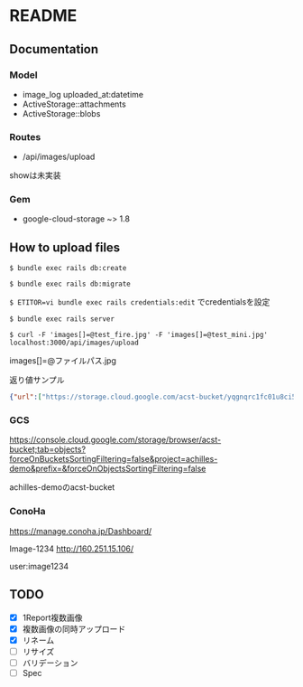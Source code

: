 # README

## Documentation

### Model

- image_log uploaded_at:datetime
- ActiveStorage::attachments
- ActiveStorage::blobs

### Routes

- /api/images/upload

showは未実装

### Gem

- google-cloud-storage ~> 1.8

## How to upload files

`$ bundle exec rails db:create`

`$ bundle exec rails db:migrate`

`$ ETITOR=vi bundle exec rails credentials:edit`
でcredentialsを設定

`$ bundle exec rails server`

`$ curl -F 'images[]=@test_fire.jpg' -F 'images[]=@test_mini.jpg' localhost:3000/api/images/upload`

images[]=@ファイルパス.jpg

返り値サンプル

~~~ json
{"url":["https://storage.cloud.google.com/acst-bucket/yqgnqrc1fc01u8ci5bkmkk14dlmd","https://storage.cloud.google.com/acst-bucket/16t2an2vaponp8bnl0146czwjpo5"]}
~~~

### GCS

<https://console.cloud.google.com/storage/browser/acst-bucket;tab=objects?forceOnBucketsSortingFiltering=false&project=achilles-demo&prefix=&forceOnObjectsSortingFiltering=false>

achilles-demoのacst-bucket

### ConoHa

<https://manage.conoha.jp/Dashboard/>

Image-1234 <http://160.251.15.106/>

user:image1234

## TODO

- [x] 1Report複数画像
- [x] 複数画像の同時アップロード
- [x] リネーム
- [ ] リサイズ
- [ ] バリデーション
- [ ] Spec
